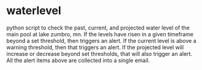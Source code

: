 # waterlevel
python script to check the past, current, and projected water level of the main pool at lake zumbro, mn.
If the levels have risen in a given timeframe beyond a set threshold, then triggers an alert.
If the current level is above a warning threshold, then that triggers an alert.
If the projected level will increase or decrease beyond set thresholds, that will also trigger an alert.
All the alert items above are collected into a single email.

